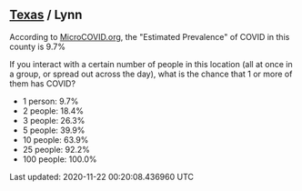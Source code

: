 
## [Texas](/united-states/texas) / Lynn

According to [MicroCOVID.org](http://microcovid.org),
the "Estimated Prevalence" of COVID in this county is 9.7%

If you interact with a certain number of people in this location
(all at once in a group, or spread out across the day), what is the chance that
1 or more of them has COVID?

- 1 person: 9.7%
- 2 people: 18.4%
- 3 people: 26.3%
- 5 people: 39.9%
- 10 people: 63.9%
- 25 people: 92.2%
- 100 people: 100.0%

Last updated: 2020-11-22 00:20:08.436960 UTC
